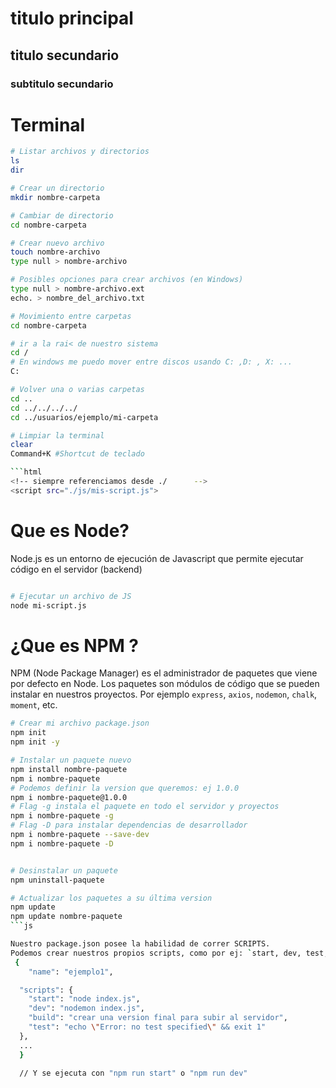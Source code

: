 # titulo principal

## titulo secundario

### subtitulo secundario

# Terminal

```bash
# Listar archivos y directorios
ls
dir

# Crear un directorio
mkdir nombre-carpeta

# Cambiar de directorio
cd nombre-carpeta

# Crear nuevo archivo
touch nombre-archivo
type null > nombre-archivo

# Posibles opciones para crear archivos (en Windows)
type null > nombre-archivo.ext
echo. > nombre_del_archivo.txt

# Movimiento entre carpetas
cd nombre-carpeta

# ir a la rai< de nuestro sistema
cd / 
# En windows me puedo mover entre discos usando C: ,D: , X: ...
C:

# Volver una o varias carpetas
cd ..
cd ../../../../
cd ../usuarios/ejemplo/mi-carpeta

# Limpiar la terminal 
clear
Command+K #Shortcut de teclado

```html
<!-- siempre referenciamos desde ./      -->
<script src="./js/mis-script.js">

```

# Que es Node?

Node.js es un entorno de ejecución de Javascript que permite ejecutar código en el servidor (backend)

```bash

# Ejecutar un archivo de JS
node mi-script.js
```

# ¿Que es NPM ?

NPM (Node Package Manager) es el administrador de paquetes que viene por defecto en Node. Los paquetes son módulos de código que se pueden instalar en nuestros proyectos. Por ejemplo `express`, `axios`, `nodemon`, `chalk`, `moment`, etc.

```bash
# Crear mi archivo package.json
npm init
npm init -y

# Instalar un paquete nuevo
npm install nombre-paquete
npm i nombre-paquete
# Podemos definir la version que queremos: ej 1.0.0
npm i nombre-paquete@1.0.0 
# Flag -g instala el paquete en todo el servidor y proyectos
npm i nombre-paquete -g
# Flag -D para instalar dependencias de desarrollador
npm i nombre-paquete --save-dev
npm i nombre-paquete -D


# Desinstalar un paquete
npm uninstall-paquete

# Actualizar los paquetes a su última version
npm update
npm update nombre-paquete
```js

Nuestro package.json posee la habilidad de correr SCRIPTS.
Podemos crear nuestros propios scripts, como por ej: `start, dev, test, etc`
 {
    "name": "ejemplo1",

  "scripts": {
    "start": "node index.js",
    "dev": "nodemon index.js",
    "build": "crear una version final para subir al servidor",
    "test": "echo \"Error: no test specified\" && exit 1"
  },
  ...
  }

  // Y se ejecuta con "npm run start" o "npm run dev"
  ```


